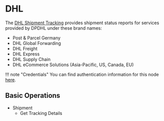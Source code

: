# DHL

The [DHL Shipment Tracking](https://developer.dhl.com/api-reference/shipment-tracking/) provides shipment status reports for services provided by DPDHL under these brand names:

- Post & Parcel Germany
- DHL Global Forwarding
- DHL Freight
- DHL Express
- DHL Supply Chain
- DHL eCommerce Solutions (Asia-Pacific, US, Canada, EU)

!!! note "Credentials"
    You can find authentication information for this node [here](/integrations/builtin/credentials/dhl/).


## Basic Operations

* Shipment
    * Get Tracking Details
